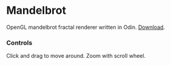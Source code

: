 # Mandelbrot
OpenGL mandelbrot fractal renderer written in Odin. [Download](https://github.com/TonikHorkel/mandelbrot/releases).<br/>
### Controls
Click and drag to move around. Zoom with scroll wheel.
